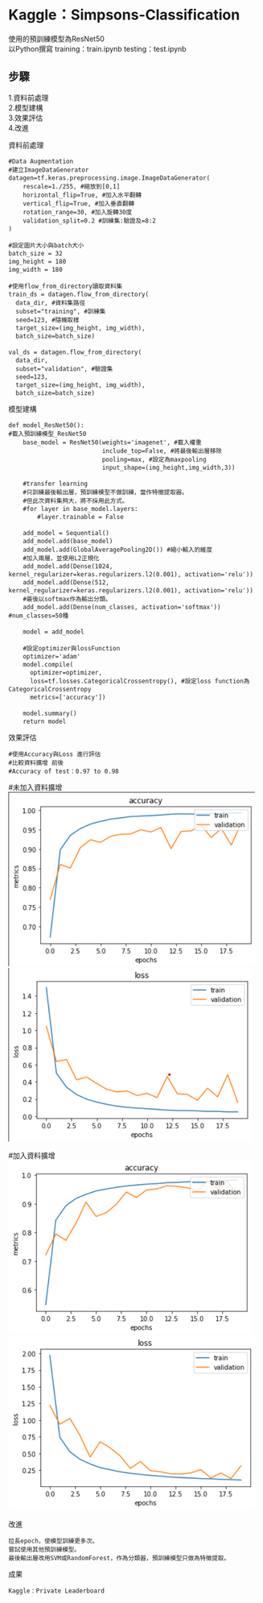 # Kaggle：Simpsons-Classification
使用的預訓練模型為ResNet50  
以Python撰寫 training：train.ipynb testing：test.ipynb  

步驟
--
1.資料前處理  
2.模型建構  
3.效果評估  
4.改進

資料前處理

    #Data Augmentation
    #建立ImageDataGenerator
    datagen=tf.keras.preprocessing.image.ImageDataGenerator(
        rescale=1./255, #縮放到[0,1]
        horizontal_flip=True, #加入水平翻轉
        vertical_flip=True, #加入垂直翻轉
        rotation_range=30, #加入旋轉30度
        validation_split=0.2 #訓練集:驗證及=8:2
    )
    
    #設定圖片大小與batch大小
    batch_size = 32
    img_height = 180
    img_width = 180
    
    #使用flow_from_directory讀取資料集
    train_ds = datagen.flow_from_directory(
      data_dir, #資料集路徑
      subset="training", #訓練集
      seed=123, #隨機取樣
      target_size=(img_height, img_width),
      batch_size=batch_size)
      
    val_ds = datagen.flow_from_directory(
      data_dir,
      subset="validation", #驗證集
      seed=123,
      target_size=(img_height, img_width),
      batch_size=batch_size)

模型建構

    def model_ResNet50():
    #載入預訓練模型_ResNet50
        base_model = ResNet50(weights='imagenet', #載入權重
                              include_top=False, #將最後輸出層移除
                              pooling=max, #設定為maxpooling
                              input_shape=(img_height,img_width,3))

        #transfer learning
        #只訓練最後輸出層，預訓練模型不做訓練，當作特徵提取器。
        #但此次資料集夠大，將不採用此方式。
        #for layer in base_model.layers: 
            #layer.trainable = False

        add_model = Sequential()
        add_model.add(base_model)
        add_model.add(GlobalAveragePooling2D()) #縮小輸入的維度
        #加入兩層，並使用L2正規化
        add_model.add(Dense(1024, kernel_regularizer=keras.regularizers.l2(0.001), activation='relu'))
        add_model.add(Dense(512, kernel_regularizer=keras.regularizers.l2(0.001), activation='relu'))
        #最後以softmax作為輸出分類。
        add_model.add(Dense(num_classes, activation='softmax')) #num_classes=50種

        model = add_model
        
        #設定optimizer與lossFunction
        optimizer='adam' 
        model.compile(
          optimizer=optimizer,
          loss=tf.losses.CategoricalCrossentropy(), #設定loss function為CategoricalCrossentropy
          metrics=['accuracy'])

        model.summary()
        return model
    
效果評估

    #使用Accuracy與Loss 進行評估  
    #比較資料擴增 前後  
    #Accuracy of test：0.97 to 0.98  

#未加入資料擴增  
![image](images/6.1.png)  
![image](images/6.2.png)  

#加入資料擴增  
![image](images/7.1.png)  
![image](images/7.2.png)  
  
改進

    拉長epoch，使模型訓練更多次。  
    嘗試使用其他預訓練模型。  
    最後輸出層改用SVM或RandomForest，作為分類器，預訓練模型只做為特徵提取。  
    
    
成果

    Kaggle：Private Leaderboard
   

